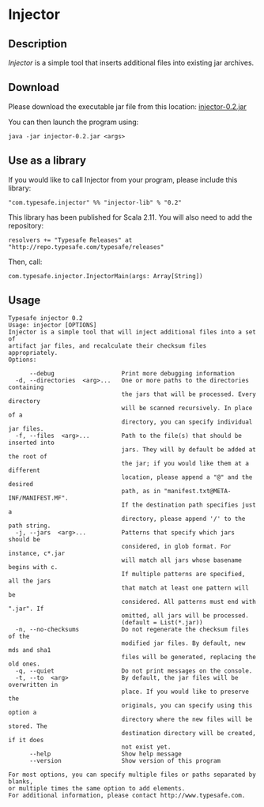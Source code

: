 # Injector

## Description

*Injector* is a simple tool that inserts additional files into existing jar archives.

## Download

Please download the executable jar file from this location: [injector-0.2.jar](http://repo.typesafe.com/typesafe/releases/com/typesafe/injector/injector/0.2/injector-0.2.jar)

You can then launch the program using:

    java -jar injector-0.2.jar <args>

## Use as a library

If you would like to call Injector from your program, please include this library:

    "com.typesafe.injector" %% "injector-lib" % "0.2"

This library has been published for Scala 2.11. You will also need to add the repository:

    resolvers += "Typesafe Releases" at "http://repo.typesafe.com/typesafe/releases"

Then, call:

    com.typesafe.injector.InjectorMain(args: Array[String])

## Usage

    Typesafe injector 0.2
    Usage: injector [OPTIONS]
    Injector is a simple tool that will inject additional files into a set of
    artifact jar files, and recalculate their checksum files appropriately.
    Options:
    
          --debug                   Print more debugging information
      -d, --directories  <arg>...   One or more paths to the directories containing
                                    the jars that will be processed. Every directory
                                    will be scanned recursively. In place of a
                                    directory, you can specify individual jar files.
      -f, --files  <arg>...         Path to the file(s) that should be inserted into
                                    jars. They will by default be added at the root of
                                    the jar; if you would like them at a different
                                    location, please append a "@" and the desired
                                    path, as in "manifest.txt@META-INF/MANIFEST.MF".
                                    If the destination path specifies just a
                                    directory, please append '/' to the path string.
      -j, --jars  <arg>...          Patterns that specify which jars should be
                                    considered, in glob format. For instance, c*.jar
                                    will match all jars whose basename begins with c.
                                    If multiple patterns are specified, all the jars
                                    that match at least one pattern will be
                                    considered. All patterns must end with ".jar". If
                                    omitted, all jars will be processed.
                                    (default = List(*.jar))
      -n, --no-checksums            Do not regenerate the checksum files of the
                                    modified jar files. By default, new mds and sha1
                                    files will be generated, replacing the old ones.
      -q, --quiet                   Do not print messages on the console.
      -t, --to  <arg>               By default, the jar files will be overwritten in
                                    place. If you would like to preserve the
                                    originals, you can specify using this option a
                                    directory where the new files will be stored. The
                                    destination directory will be created, if it does
                                    not exist yet.
          --help                    Show help message
          --version                 Show version of this program
    
    For most options, you can specify multiple files or paths separated by blanks,
    or multiple times the same option to add elements.
    For additional information, please contact http://www.typesafe.com.


